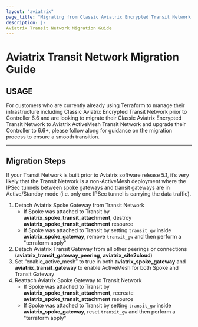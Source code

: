 ```yaml
---
layout: "aviatrix"
page_title: "Migrating from Classic Aviatrix Encrypted Transit Network to Aviatrix ActiveMesh Transit Network"
description: |-
Aviatrix Transit Network Migration Guide
---
```


# Aviatrix Transit Network Migration Guide

## USAGE
For customers who are currently already using Terraform to manage their infrastructure including Classic Aviatrix Encrypted Transit Network prior to Controller 6.6 and are looking to migrate their Classic Aviatrix Encrypted Transit Network to Aviatrix ActiveMesh Transit Network and upgrade their Controller to 6.6+, please follow along for guidance on the migration process to ensure a smooth transition.

---
## Migration Steps

If your Transit Network is built prior to Aviatrix software release 5.1, it’s very likely that the Transit Network is a non-ActiveMesh deployment where the IPSec tunnels between spoke gateways and transit gateways are in Active/Standby mode (i.e. only one IPSec tunnel is carrying the data traffic).
1. Detach Aviatrix Spoke Gateway from Transit Network
   - If Spoke was attached to Transit by **aviatrix_spoke_transit_attachment**, destroy **aviatrix_spoke_transit_attachment** resource
   - If Spoke was attached to Transit by setting ``transit_gw`` inside **aviatrix_spoke_gateway**, remove ``transit_gw`` and then perform a "terraform apply"
2. Detach Aviatrix Transit Gateway from all other peerings or connections (**aviatrix_transit_gateway_peering**, **aviatrix_site2cloud**)
3. Set “enable_active_mesh” to true in both **aviatrix_spoke_gateway** and **aviatrix_transit_gateway** to enable ActiveMesh for both Spoke and Transit Gateway
4. Reattach Aviatrix Spoke Gateway to Transit Network
   - If Spoke was attached to Transit by **aviatrix_spoke_transit_attachment**, recreate **aviatrix_spoke_transit_attachment** resource
   - If Spoke was attached to Transit by setting ``transit_gw`` inside **aviatrix_spoke_gateway**, reset ``transit_gw`` and then perform a "terraform apply"
